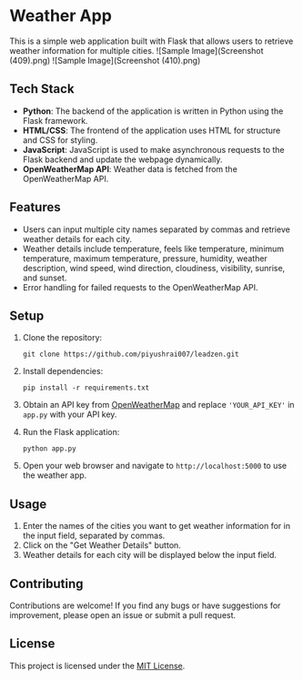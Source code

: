 # Weather App

This is a simple web application built with Flask that allows users to retrieve weather information for multiple cities.
![Sample Image](Screenshot (409).png)
![Sample Image](Screenshot (410).png)


## Tech Stack

- **Python**: The backend of the application is written in Python using the Flask framework.
- **HTML/CSS**: The frontend of the application uses HTML for structure and CSS for styling.
- **JavaScript**: JavaScript is used to make asynchronous requests to the Flask backend and update the webpage dynamically.
- **OpenWeatherMap API**: Weather data is fetched from the OpenWeatherMap API.

## Features

- Users can input multiple city names separated by commas and retrieve weather details for each city.
- Weather details include temperature, feels like temperature, minimum temperature, maximum temperature, pressure, humidity, weather description, wind speed, wind direction, cloudiness, visibility, sunrise, and sunset.
- Error handling for failed requests to the OpenWeatherMap API.

## Setup

1. Clone the repository:

    ```
    git clone https://github.com/piyushrai007/leadzen.git
    ```

2. Install dependencies:

    ```
    pip install -r requirements.txt
    ```

3. Obtain an API key from [OpenWeatherMap](https://openweathermap.org/api) and replace `'YOUR_API_KEY'` in `app.py` with your API key.

4. Run the Flask application:

    ```
    python app.py
    ```

5. Open your web browser and navigate to `http://localhost:5000` to use the weather app.

## Usage

1. Enter the names of the cities you want to get weather information for in the input field, separated by commas.
2. Click on the "Get Weather Details" button.
3. Weather details for each city will be displayed below the input field.

## Contributing

Contributions are welcome! If you find any bugs or have suggestions for improvement, please open an issue or submit a pull request.

## License

This project is licensed under the [MIT License](LICENSE).
